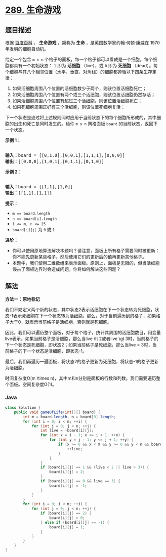# [289. 生命游戏](https://leetcode.cn/problems/game-of-life)

## 题目描述

<p>根据&nbsp;<a href="https://baike.baidu.com/item/%E7%94%9F%E5%91%BD%E6%B8%B8%E6%88%8F/2926434?fr=aladdin" target="_blank">百度百科</a>&nbsp;，&nbsp;<strong>生命游戏</strong>&nbsp;，简称为 <strong>生命</strong> ，是英国数学家约翰·何顿·康威在 1970 年发明的细胞自动机。</p>

<p>给定一个包含 <code>m × n</code>&nbsp;个格子的面板，每一个格子都可以看成是一个细胞。每个细胞都具有一个初始状态： <code>1</code> 即为 <strong>活细胞</strong> （live），或 <code>0</code> 即为 <strong>死细胞</strong> （dead）。每个细胞与其八个相邻位置（水平，垂直，对角线）的细胞都遵循以下四条生存定律：</p>

<ol>
	<li>如果活细胞周围八个位置的活细胞数少于两个，则该位置活细胞死亡；</li>
	<li>如果活细胞周围八个位置有两个或三个活细胞，则该位置活细胞仍然存活；</li>
	<li>如果活细胞周围八个位置有超过三个活细胞，则该位置活细胞死亡；</li>
	<li>如果死细胞周围正好有三个活细胞，则该位置死细胞复活；</li>
</ol>

<p>下一个状态是通过将上述规则同时应用于当前状态下的每个细胞所形成的，其中细胞的出生和死亡是同时发生的。给你 <code>m x n</code> 网格面板 <code>board</code> 的当前状态，返回下一个状态。</p>

<p><strong>示例 1：</strong></p>
<img alt="" src="https://gcore.jsdelivr.net/gh/doocs/leetcode@main/solution/0200-0299/0289.Game%20of%20Life/images/grid1.jpg" />
<pre>
<strong>输入：</strong>board = [[0,1,0],[0,0,1],[1,1,1],[0,0,0]]
<strong>输出：</strong>[[0,0,0],[1,0,1],[0,1,1],[0,1,0]]
</pre>

<p><strong>示例 2：</strong></p>
<img alt="" src="https://gcore.jsdelivr.net/gh/doocs/leetcode@main/solution/0200-0299/0289.Game%20of%20Life/images/grid2.jpg" />
<pre>
<strong>输入：</strong>board = [[1,1],[1,0]]
<strong>输出：</strong>[[1,1],[1,1]]
</pre>

<p><strong>提示：</strong></p>

<ul>
	<li><code>m == board.length</code></li>
	<li><code>n == board[i].length</code></li>
	<li><code>1 &lt;= m, n &lt;= 25</code></li>
	<li><code>board[i][j]</code> 为 <code>0</code> 或 <code>1</code></li>
</ul>

<p><strong>进阶：</strong></p>

<ul>
	<li>你可以使用原地算法解决本题吗？请注意，面板上所有格子需要同时被更新：你不能先更新某些格子，然后使用它们的更新后的值再更新其他格子。</li>
	<li>本题中，我们使用二维数组来表示面板。原则上，面板是无限的，但当活细胞侵占了面板边界时会造成问题。你将如何解决这些问题？</li>
</ul>

## 解法

**方法一：原地标记**

我们不妨定义两个新的状态，其中状态2表示活细胞在下一个状态转为死细胞，状态-1表示死细胞在下一个状态转为活细胞。那么，对于当前遍历到的格子，如果格子大于0，就表示当前格子是活细胞，否则就是死细胞。

因此，我们可以遍历整个面板，对于每个格子，统计其周围的活细胞数目，用变量live表示。如果当前格子是活细胞，那么当live \lt 2或者live \gt 3时，当前格子的下一个状态是死细胞，即状态2；如果当前格子是死细胞，那么当live = 3时，当前格子的下一个状态是活细胞，即状态-1。

最后，我们再遍历一遍面板，将状态2的格子更新为死细胞，将状态-1的格子更新为活细胞。

时间复杂度O(m \times n)，其中m和n分别是面板的行数和列数。我们需要遍历整个面板。空间复杂度O(1)。

### **Java**

```java
class Solution {
    public void gameOfLife(int[][] board) {
        int m = board.length, n = board[0].length;
        for (int i = 0; i < m; ++i) {
            for (int j = 0; j < n; ++j) {
                int live = -board[i][j];
                for (int x = i - 1; x <= i + 1; ++x) {
                    for (int y = j - 1; y <= j + 1; ++y) {
                        if (x >= 0 && x < m && y >= 0 && y < n && board[x][y] > 0) {
                            ++live;
                        }
                    }
                }
                if (board[i][j] == 1 && (live < 2 || live > 3)) {
                    board[i][j] = 2;
                }
                if (board[i][j] == 0 && live == 3) {
                    board[i][j] = -1;
                }
            }
        }
        for (int i = 0; i < m; ++i) {
            for (int j = 0; j < n; ++j) {
                if (board[i][j] == 2) {
                    board[i][j] = 0;
                } else if (board[i][j] == -1) {
                    board[i][j] = 1;
                }
            }
        }
    }
}
```
